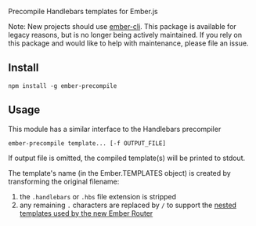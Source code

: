 Precompile Handlebars templates for Ember.js

Note: New projects should use [ember-cli](http://ember-cli.com/). This package is available for legacy reasons, but is no longer being actively maintained. If you rely on this package and would like to help with maintenance, please file an issue.

Install
-------

    npm install -g ember-precompile

Usage
-----

This module has a similar interface to the Handlebars precompiler

    ember-precompile template... [-f OUTPUT_FILE]

If output file is omitted, the compiled template(s) will be printed to stdout.

The template's name (in the Ember.TEMPLATES object) is created by transforming
the original filename:

 1. the `.handlebars` or `.hbs` file extension is stripped
 2. any remaining `.` characters are replaced by `/` to support
    the [nested templates used by the new Ember Router][1]

[1]: http://emberjs.com/guides/routing/defining-your-routes/#toc_resources
